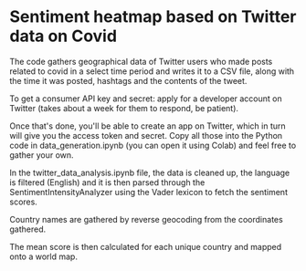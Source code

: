 # Sentiment heatmap based on Twitter data on Covid

The code gathers geographical data of Twitter users who made posts related to covid in a select time period and writes it to a CSV file, along with the time it was posted, hashtags and the contents of the tweet.

To get a consumer API key and secret: apply for a developer account on Twitter (takes about a week for them to respond, be patient).

Once that's done, you'll be able to create an app on Twitter, which in turn will give you the access token and secret. Copy all those into the Python code in data_generation.ipynb (you can open it using Colab) and feel free to gather your own.

In the twitter_data_analysis.ipynb file, the data is cleaned up, the language is filtered (English) and it is then parsed through the SentimentIntensityAnalyzer using the Vader lexicon to fetch the sentiment scores. 

Country names are gathered by reverse geocoding from the coordinates gathered.

The mean score is then calculated for each unique country and mapped onto a world map.
